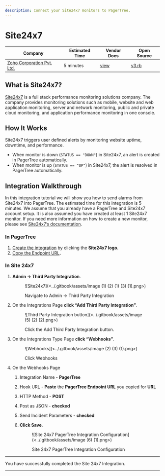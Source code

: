 ```yaml
---
description: Connect your Site24x7 monitors to PagerTree.
---
```


# Site24x7

| Company                                                 | Estimated Time | Vendor Docs                                                                       | Open Source                                                                                                                 |
| ------------------------------------------------------- | -------------- | --------------------------------------------------------------------------------- | --------------------------------------------------------------------------------------------------------------------------- |
| [Zoho Corporation Pvt. Ltd.](https://www.site24x7.com/) | 5 minutes      | [view](https://www.site24x7.com/help/admin/third-party-integration/webhooks.html) | [v3.rb](https://github.com/PagerTree/pager\_tree-integrations/blob/main/app/models/pager\_tree/integrations/site24x7/v3.rb) |

## What is Site24x7?

[Site24x7](https://www.site24x7.com/) is a full stack performance monitoring solutions company. The company provides monitoring solutions such as mobile, website and web application monitoring, server and network monitoring, public and private cloud monitoring, and application performance monitoring in one console.

## **How It Works**

Site24x7 triggers user defined alerts by monitoring website uptime, downtime, and performance.

* When monitor is down (`STATUS == "DOWN"`) in Site24x7, an alert is created in PagerTree automatically.
* When monitor is up (`STATUS == "UP"`) in Site24x7, the alert is resolved in PagerTree automatically.

## Integration Walkthrough

In this integration tutorial we will show you how to send alarms from Site24x7 into PagerTree. The estimated time for this integration is 5 minutes. We assume that you already have a PagerTree and Site24x7 account setup. It is also assumed you have created at least 1 Site24x7 monitor. If you need more information on how to create a new monitor, please see [Site24x7’s documentation](https://www.site24x7.com/help/admin/adding-a-monitor.html).

### In PagerTree

1. [Create the integration](introduction.md#create-an-integration) by clicking the **Site24x7 logo**.
2. [Copy the Endpoint URL](introduction.md#copy-the-endpoint-url)**.**

### **In Site 24x7**

1.  **Admin -> Third Party Integration**.&#x20;

    <figure>![Site24x7](<../.gitbook/assets/image (1) (2) (1) (3) (1).png>)<figcaption><p>Navigate to Admin -> Third Party Integration</p></figcaption></figure>
2.  On the Integrations Page **click “Add Third Party Integration”**.&#x20;

    <figure>![Third Party Integration button](<../.gitbook/assets/image (5) (2) (2).png>)<figcaption><p>Click the Add Third Party Integration button.</p></figcaption></figure>
3.  On the Integrations Type Page **click “Webhooks”**.&#x20;

    <figure>![Webhooks](<../.gitbook/assets/image (2) (3) (1).png>)<figcaption><p>Click Webhooks</p></figcaption></figure>
4. On the Webhooks Page
   1. Integration Name - **PagerTree**
   2. Hook URL - **Paste** the **PagerTree Endpoint URL** you copied for **URL**
   3. HTTP Method - **POST**
   4. Post as JSON - **checked**
   5. Send Incident Parameters - **checked**
   6.  **Click Save**.&#x20;

       <figure>![Site 24x7 PagerTree Integration Configuration](<../.gitbook/assets/image (6) (1).png>)<figcaption><p>Site 24x7 PagerTree Integration Configuration</p></figcaption></figure>

***

You have successfully completed the Site 24x7 Integration.

***
